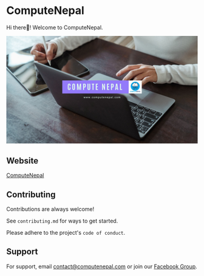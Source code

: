 
# ComputeNepal

Hi there👋! Welcome to ComputeNepal.




![Banner](profile/computenepal-banner.jpg)


## Website

[ComputeNepal](https://computenepal.com/)


## Contributing

Contributions are always welcome!

See `contributing.md` for ways to get started.

Please adhere to the project's `code of conduct`.


## Support

For support, email contact@computenepal.com or join our [Facebook Group](https://www.facebook.com/groups/computenepal).

